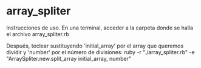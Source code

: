 # array_spliter
Instrucciones de uso.
En una terminal, acceder a la carpeta donde se halla el archivo array_spliter.rb

Después, teclear sustituyendo 'initial_array' por el array que queremos dividir y 'number' por el número de divisiones: ruby -r "./array_spliter.rb" -e "ArraySpliter.new.split_array initial_array, number"
